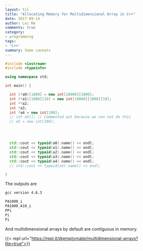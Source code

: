 ```yaml
---
layout: til
title: "Allocating Memory for Multidimensional Array in C++"
date: 2017-09-14
author: Lei Ma
comments: true
category:
- programming
tags:
- 'C++'
summary: Some caveats
---
```


```cpp
#include <iostream>
#include <typeinfo>

using namespace std;

int main() {

  int (*a0)[1000] = new int[10000][1000];
  int (*a1)[1000][10] = new int[10000][1000][10];
  int **a2;
  int *a3;
  int *a4 = new int[100];
  // int a5[]; // Commented out because we can not do this
  // a5 = new int[100];




  std::cout << typeid(a0).name() << endl;
  std::cout << typeid(a1).name() << endl;
  std::cout << typeid(a2).name() << endl;
  std::cout << typeid(a3).name() << endl;
  std::cout << typeid(a4).name() << endl;
  // std::cout << typeid(a5).name() << endl;

}
```

The outputs are

```txt
gcc version 4.6.3

PA1000_i
PA1000_A10_i
PPi
Pi
Pi
```

And multidimensional arrays by default are contiguous in memory.

<script src="//repl.it/embed/LHJd/46.js"></script>
{{< repl url="https://repl.it/@emptymalei/multidimensional-arrays?lite=true">}}
